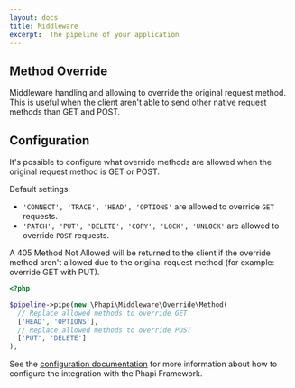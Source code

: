 ```yaml
---
layout: docs
title: Middleware
excerpt:  The pipeline of your application
---
```


## Method Override
Middleware handling and allowing to override the original request method. This is useful when the client aren't able to send other native request methods than GET and POST.

## Configuration
It's possible to configure what override methods are allowed when the original request method is GET or POST.

Default settings:

* <code>'CONNECT', 'TRACE', 'HEAD', 'OPTIONS'</code> are allowed to override <code>GET</code> requests.
* <code>'PATCH', 'PUT', 'DELETE', 'COPY', 'LOCK', 'UNLOCK'</code> are allowed to override <code>POST</code> requests.

A 405 Method Not Allowed will be returned to the client if the override method aren't allowed due to the original request method (for example: override GET with PUT).

```php
<?php

$pipeline->pipe(new \Phapi\Middleware\Override\Method(
  // Replace allowed methods to override GET
  ['HEAD', 'OPTIONS'],
  // Replace allowed methods to override POST
  ['PUT', 'DELETE']
);

```

See the [configuration documentation](/docs/started/configuration/) for more information about how to configure the integration with the Phapi Framework.
